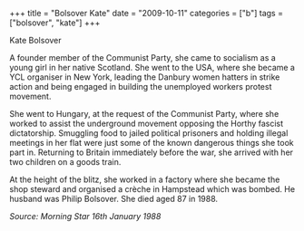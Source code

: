 +++
title = "Bolsover Kate"
date = "2009-10-11"
categories = ["b"]
tags = ["bolsover", "kate"]
+++

Kate Bolsover

A founder member of the Communist Party, she came to socialism as a young girl in her native Scotland. She went to the USA, where she became a YCL organiser in New York, leading the Danbury women hatters in strike action and being engaged in building the unemployed workers protest movement.  

She went to Hungary, at the request of the Communist Party, where she worked to assist the underground movement opposing the Horthy fascist dictatorship. Smuggling food to jailed political prisoners and holding illegal meetings in her flat were just some of the known dangerous things she took part in. Returning to Britain immediately before the war, she arrived with her two children on a goods train.

At the height of the blitz, she worked in a factory where she became the shop steward and organised a crèche in Hampstead which was bombed. He husband was Philip Bolsover. She died aged 87 in 1988.

_Source: Morning Star_ _16th January 1988_
